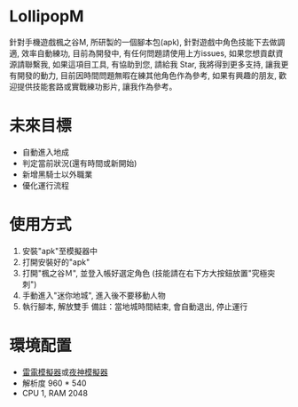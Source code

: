 # LollipopM
針對手機遊戲楓之谷M, 所研製的一個腳本包(apk), 針對遊戲中角色技能下去做調適, 效率自動練功, 目前為開發中, 有任何問題請使用上方issues, 如果您想貢獻資源請聯繫我, 如果這項目工具, 有協助到您, 請給我 Star, 我將得到更多支持, 讓我更有開發的動力, 目前因時間問題無暇在練其他角色作為參考, 如果有興趣的朋友, 歡迎提供技能套路或實戰練功影片, 讓我作為參考。

# 未來目標
- 自動進入地成
- 判定當前狀況(還有時間或新開始)
- 新增黑騎士以外職業
- 優化運行流程

# 使用方式
1. 安裝"apk"至模擬器中
2. 打開安裝好的"apk"
3. 打開"楓之谷Ｍ", 並登入帳好選定角色
(技能請在右下方大按鈕放置"究極突刺")
4. 手動進入"迷你地城", 進入後不要移動人物
5. 執行腳本, 解放雙手
備註：當地城時間結束, 會自動退出, 停止運行

# 環境配置
- [雷電模擬器](http://tw.ldmnq.com/)或[夜神模擬器](https://tw.bignox.com/)
- 解析度 960 * 540
- CPU 1, RAM 2048